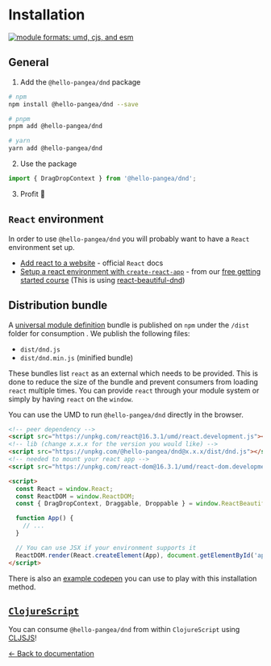 # Installation

[![module formats: umd, cjs, and esm](https://img.shields.io/badge/module%20formats-umd%2c%20cjs%2c%20esm-green.svg?style=flat)](https://unpkg.com/@hello-pangea/dnd/dist/)

## General

1. Add the `@hello-pangea/dnd` package

```bash
# npm
npm install @hello-pangea/dnd --save

# pnpm
pnpm add @hello-pangea/dnd

# yarn
yarn add @hello-pangea/dnd
```

2. Use the package

```js
import { DragDropContext } from '@hello-pangea/dnd';
```

3. Profit 🕺

## `React` environment

In order to use `@hello-pangea/dnd` you will probably want to have a `React` environment set up.

- [Add react to a website](https://reactjs.org/docs/add-react-to-a-website.html) - official `React` docs
- [Setup a react environment with `create-react-app`](https://egghead.io/lessons/react-set-up-a-react-environment-with-create-react-app) - from our [free getting started course](https://egghead.io/courses/beautiful-and-accessible-drag-and-drop-with-react-beautiful-dnd) (This is using [react-beautiful-dnd](https://github.com/atlassian/react-beautiful-dnd))

## Distribution bundle

A [universal module definition](https://github.com/umdjs/umd) bundle is published on `npm` under the `/dist` folder for consumption . We publish the following files:

- `dist/dnd.js`
- `dist/dnd.min.js` (minified bundle)

These bundles list `react` as an external which needs to be provided. This is done to reduce the size of the bundle and prevent consumers from loading `react` multiple times. You can provide `react` through your module system or simply by having `react` on the `window`.

You can use the UMD to run `@hello-pangea/dnd` directly in the browser.

```html
<!-- peer dependency -->
<script src="https://unpkg.com/react@16.3.1/umd/react.development.js"></script>
<!-- lib (change x.x.x for the version you would like) -->
<script src="https://unpkg.com/@hello-pangea/dnd@x.x.x/dist/dnd.js"></script>
<!-- needed to mount your react app -->
<script src="https://unpkg.com/react-dom@16.3.1/umd/react-dom.development.js"></script>

<script>
  const React = window.React;
  const ReactDOM = window.ReactDOM;
  const { DragDropContext, Draggable, Droppable } = window.ReactBeautifulDnd;

  function App() {
    // ...
  }

  // You can use JSX if your environment supports it
  ReactDOM.render(React.createElement(App), document.getElementById('app'));
</script>
```

There is also an [example codepen](https://codepen.io/alexreardon/project/editor/ZyNMPo) you can use to play with this installation method.

## [`ClojureScript`](https://clojurescript.org/)

You can consume `@hello-pangea/dnd` from within `ClojureScript` using [CLJSJS](https://cljsjs.github.io/)!

[← Back to documentation](/README.md#documentation-)
